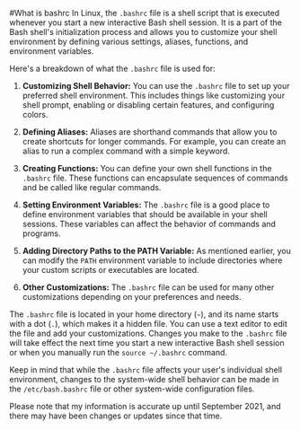#What is bashrc 
In Linux, the `.bashrc` file is a shell script that is executed whenever you start a new interactive Bash shell session. It is a part of the Bash shell's initialization process and allows you to customize your shell environment by defining various settings, aliases, functions, and environment variables.

Here's a breakdown of what the `.bashrc` file is used for:

1. **Customizing Shell Behavior:** You can use the `.bashrc` file to set up your preferred shell environment. This includes things like customizing your shell prompt, enabling or disabling certain features, and configuring colors.

2. **Defining Aliases:** Aliases are shorthand commands that allow you to create shortcuts for longer commands. For example, you can create an alias to run a complex command with a simple keyword.

3. **Creating Functions:** You can define your own shell functions in the `.bashrc` file. These functions can encapsulate sequences of commands and be called like regular commands.

4. **Setting Environment Variables:** The `.bashrc` file is a good place to define environment variables that should be available in your shell sessions. These variables can affect the behavior of commands and programs.

5. **Adding Directory Paths to the PATH Variable:** As mentioned earlier, you can modify the `PATH` environment variable to include directories where your custom scripts or executables are located.

6. **Other Customizations:** The `.bashrc` file can be used for many other customizations depending on your preferences and needs.

The `.bashrc` file is located in your home directory (`~`), and its name starts with a dot (`.`), which makes it a hidden file. You can use a text editor to edit the file and add your customizations. Changes you make to the `.bashrc` file will take effect the next time you start a new interactive Bash shell session or when you manually run the `source ~/.bashrc` command.

Keep in mind that while the `.bashrc` file affects your user's individual shell environment, changes to the system-wide shell behavior can be made in the `/etc/bash.bashrc` file or other system-wide configuration files.

Please note that my information is accurate up until September 2021, and there may have been changes or updates since that time.